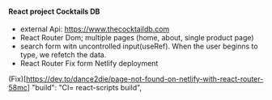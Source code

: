 #### React project Cocktails DB

- external Api: https://www.thecocktaildb.com
- React Router Dom; multiple pages (home, about, single product page)
- search form witn uncontrolled input(useRef). When the user beginns to type, we refetch the data.
- React Router Fix form Netlify deployment

(Fix)[https://dev.to/dance2die/page-not-found-on-netlify-with-react-router-58mc]
"build": "CI= react-scripts build",
